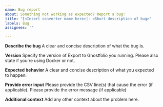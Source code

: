 ```yaml
---
name: Bug report
about: Something not working as expected? Report a bug!
title: "[<Insert converter name here>]: <Short description of bug>"
labels: Bug
assignees: ''

---
```


**Describe the bug**
A clear and concise description of what the bug is.

**Version**
Specify the version of Export to Ghostfolio you running. Please also state if you're using Docker or not.

**Expected behavior**
A clear and concise description of what you expected to happen.

**Provide error input**
Please provide the CSV line(s) that cause the error  (if applicable).
Please provide the error message (if applicable)

**Additional context**
Add any other context about the problem here.
